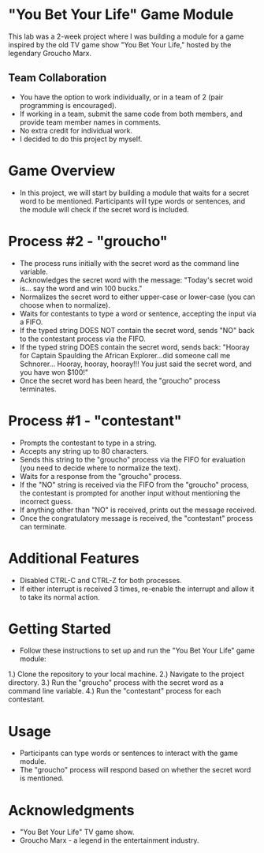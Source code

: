 # "You Bet Your Life" Game Module


This lab was a 2-week project where I was building a module for a game inspired by the old TV game show "You Bet Your Life," hosted by the legendary Groucho Marx.

## Team Collaboration
 - You have the option to work individually, or in a team of 2 (pair programming is encouraged).
 - If working in a team, submit the same code from both members, and provide team member names in comments.
 - No extra credit for individual work.
 - I decided to do this project by myself.

# Game Overview
 - In this project, we will start by building a module that waits for a secret word to be mentioned. Participants will type words or sentences, and the module will check if the secret word is included.

# Process #2 - "groucho"

 - The process runs initially with the secret word as the command line variable.
 - Acknowledges the secret word with the message: "Today's secret woid is... say the word and win 100 bucks."
 - Normalizes the secret word to either upper-case or lower-case (you can choose when to normalize).
 - Waits for contestants to type a word or sentence, accepting the input via a FIFO.
 - If the typed string DOES NOT contain the secret word, sends "NO" back to the contestant process via the FIFO.
 - If the typed string DOES contain the secret word, sends back: "Hooray for Captain Spaulding the African Explorer...did someone call me Schnorer... Hooray, hooray, hooray!!! You just said the secret word, and you have won $100!"
 - Once the secret word has been heard, the "groucho" process terminates.

# Process #1 - "contestant"
 - Prompts the contestant to type in a string.
 - Accepts any string up to 80 characters.
 - Sends this string to the "groucho" process via the FIFO for evaluation (you need to decide where to normalize the text).
 - Waits for a response from the "groucho" process.
 - If the "NO" string is received via the FIFO from the "groucho" process, the contestant is prompted for another input without mentioning the incorrect guess.
 - If anything other than "NO" is received, prints out the message received.
 - Once the congratulatory message is received, the "contestant" process can terminate.

# Additional Features
 - Disabled CTRL-C and CTRL-Z for both processes.
 - If either interrupt is received 3 times, re-enable the interrupt and allow it to take its normal action.


# Getting Started
 - Follow these instructions to set up and run the "You Bet Your Life" game module:

1.) Clone the repository to your local machine.
2.) Navigate to the project directory.
3.) Run the "groucho" process with the secret word as a command line variable.
4.) Run the "contestant" process for each contestant.


# Usage
 - Participants can type words or sentences to interact with the game module.
 - The "groucho" process will respond based on whether the secret word is mentioned.


# Acknowledgments
 - "You Bet Your Life" TV game show.
 - Groucho Marx - a legend in the entertainment industry.
